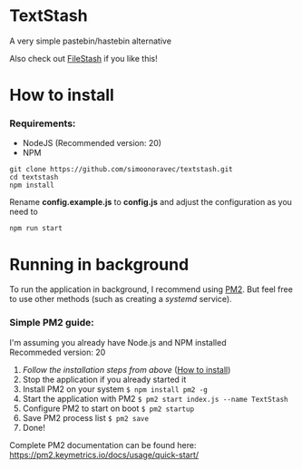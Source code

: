# TextStash
A very simple pastebin/hastebin alternative

Also check out [FileStash](https://github.com/simoonoravec/filestash) if you like this!

# How to install
### Requirements:
- NodeJS (Recommended version: 20)
- NPM
```
git clone https://github.com/simoonoravec/textstash.git
cd textstash
npm install
```
Rename **config.example.js** to **config.js** and adjust the configuration as you need to

```
npm run start
```
# Running in background
To run the application in background, I recommend using [PM2](https://www.npmjs.com/package/pm2). But feel free to use other methods (such as creating a *systemd* service).
### Simple PM2 guide:
I'm assuming you already have Node.js and NPM installed\
Recommeded version: 20
  1. *Follow the installation steps from above* ([How to install](#how-to-install))
  2. Stop the application if you already started it
  3. Install PM2 on your system `$ npm install pm2 -g`
  4. Start the application with PM2 `$ pm2 start index.js --name TextStash`
  5. Configure PM2 to start on boot `$ pm2 startup`
  6. Save PM2 process list `$ pm2 save`
  7. Done!

Complete PM2 documentation can be found here: https://pm2.keymetrics.io/docs/usage/quick-start/
